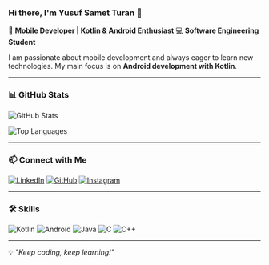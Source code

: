 ### Hi there, I'm Yusuf Samet Turan 👋

🚀 **Mobile Developer | Kotlin & Android Enthusiast**
💻 **Software Engineering Student**

I am passionate about mobile development and always eager to learn new technologies. My main focus is on **Android development with Kotlin**.

---

### 📊 GitHub Stats
![GitHub Stats](https://github-readme-stats.vercel.app/api?username=YSTuran&show_icons=true&theme=light)

![Top Languages](https://github-readme-stats.vercel.app/api/top-langs/?username=YSTuran&layout=compact&theme=light)


---

### 📫 Connect with Me
[![LinkedIn](https://img.shields.io/badge/LinkedIn-%230077B5.svg?style=for-the-badge&logo=linkedin&logoColor=white)](https://www.linkedin.com/in/yusuf-samet-turan-a797892ba)
[![GitHub](https://img.shields.io/badge/GitHub-181717.svg?style=for-the-badge&logo=github&logoColor=white)](https://github.com/YSTuran)
[![Instagram](https://img.shields.io/badge/Instagram-E4405F.svg?style=for-the-badge&logo=instagram&logoColor=white)](https://www.instagram.com/yusuf_turan0405)

---

### 🛠 Skills
![Kotlin](https://img.shields.io/badge/Kotlin-%230095D5.svg?style=for-the-badge&logo=kotlin&logoColor=white)
![Android](https://img.shields.io/badge/Android-3DDC84?style=for-the-badge&logo=android&logoColor=white)
![Java](https://img.shields.io/badge/Java-%23ED8B00.svg?style=for-the-badge&logo=openjdk&logoColor=white)
![C](https://img.shields.io/badge/C-%2300599C.svg?style=for-the-badge&logo=c&logoColor=white)
![C++](https://img.shields.io/badge/C++-%2300599C.svg?style=for-the-badge&logo=c%2B%2B&logoColor=white)

---

💡 *"Keep coding, keep learning!"*
